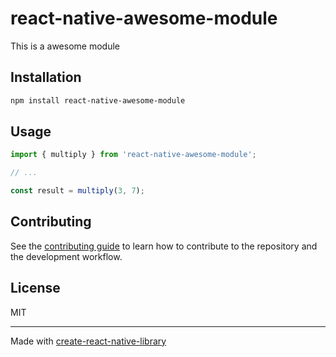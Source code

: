 # react-native-awesome-module

This is a awesome module

## Installation

```sh
npm install react-native-awesome-module
```

## Usage


```js
import { multiply } from 'react-native-awesome-module';

// ...

const result = multiply(3, 7);
```


## Contributing

See the [contributing guide](CONTRIBUTING.md) to learn how to contribute to the repository and the development workflow.

## License

MIT

---

Made with [create-react-native-library](https://github.com/callstack/react-native-builder-bob)

